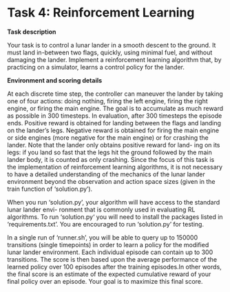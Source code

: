 # Task 4: Reinforcement Learning



**Task description**

Your task is to control a lunar lander in a smooth descent to the ground. It must land in-between two flags, quickly, using minimal fuel, and without damaging the lander. Implement a reinforcement learning algorithm that, by practicing on a simulator, learns a control policy for the lander.


**Environment and scoring details**

At each discrete time step, the controller can maneuver the lander by taking one of four actions: doing nothing, firing the left engine, firing the right engine, or firing the main engine. The goal is to accumulate as much reward as possible in 300 timesteps. In evaluation, after 300 timesteps the episode ends. Positive reward is obtained for landing between the flags and landing on the lander’s legs. Negative reward is obtained for firing the main engine or side engines (more negative for the main engine) or for crashing the lander. Note that the lander only obtains positive reward for land- ing on its legs: if you land so fast that the legs hit the ground followed by the main lander body, it is counted as only crashing. Since the focus of this task is the implementation of reinforcement learning algorithms, it is not necessary to have a detailed understanding of the mechanics of the lunar lander environment beyond the observation and action space sizes (given in the train function of ‘solution.py’).


When you run ‘solution.py’, your algorithm will have access to the standard lunar lander envi- ronment that is commonly used in evaluating RL algorithms. To run ‘solution.py‘ you will need to install the packages listed in ‘requirements.txt’. You are encouraged to run ‘solution.py’ for testing.

In a single run of ‘runner.sh’, you will be able to query up to 150000 transitions (single timepoints) in order to learn a policy for the modified lunar lander environment. Each individual episode can contain up to 300 transitions. The score is then based upon the average performance of the learned policy over 100 episodes after the training episodes.In other words, the final score is an estimate of the expected cumulative reward of your final policy over an episode. Your goal is to maximize this final score.
